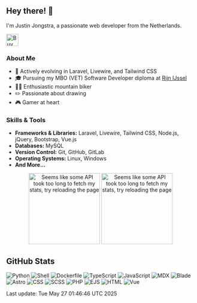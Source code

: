 ## Hey there! 👋

I'm Justin Jongstra, a passionate web developer from the Netherlands.

<a href='https://ko-fi.com/justinjongstra' target='_blank'><img height='32' style='border:0px;height:32px;' src='https://cdn.ko-fi.com/cdn/kofi2.png?v=3' border='0' alt='Buy Me a Coffee at ko-fi.com' /></a> 
<br>

### About Me
- 🌱 Actively evolving in Laravel, Livewire, and Tailwind CSS
- 🎓 Pursuing my MBO (VET) Software Developer diploma at [Rijn IJssel](https://www.rijnijssel.nl/)
- 🚵‍♂️ Enthusiastic mountain biker
- ✏️ Passionate about drawing
- 🎮 Gamer at heart

### Skills & Tools
- **Frameworks & Libraries:** Laravel, Livewire, Tailwind CSS, Node.js, jQuery, Bootstrap, Vue.js
- **Databases:** MySQL
- **Version Control:** Git, GitHub, GitLab
- **Operating Systems:** Linux, Windows
- **And More...**


<p align="center">
  <img style="height: 190px;" src="https://github-readme-stats-sigma-two-42.vercel.app/api?username=Justin0122&show_icons=true&theme=outrun" alt="Seems like some API took too long to fetch my stats, try reloading the page"/>
  <img style="height: 190px;" src="https://github-readme-stats-sigma-two-42.vercel.app/api/top-langs/?username=Justin0122&layout=compact&theme=outrun" alt="Seems like some API took too long to fetch my stats, try reloading the page"/>
</p>
</p>



## GitHub Stats
![Python](https://img.shields.io/badge/Python-.09%25-blue)
![Shell](https://img.shields.io/badge/Shell-.09%25-blue)
![Dockerfile](https://img.shields.io/badge/Dockerfile-0%25-blue)
![TypeScript](https://img.shields.io/badge/TypeScript-1.83%25-blue)
![JavaScript](https://img.shields.io/badge/JavaScript-7.94%25-blue)
![MDX](https://img.shields.io/badge/MDX-2.71%25-blue)
![Blade](https://img.shields.io/badge/Blade-32.85%25-blue)
![Astro](https://img.shields.io/badge/Astro-2.06%25-blue)
![CSS](https://img.shields.io/badge/CSS-1.27%25-blue)
![SCSS](https://img.shields.io/badge/SCSS-1.11%25-blue)
![PHP](https://img.shields.io/badge/PHP-49.10%25-blue)
![EJS](https://img.shields.io/badge/EJS-.41%25-blue)
![HTML](https://img.shields.io/badge/HTML-.05%25-blue)
![Vue](https://img.shields.io/badge/Vue-.42%25-blue)

Last update: Tue May 27 01:46:46 UTC 2025


